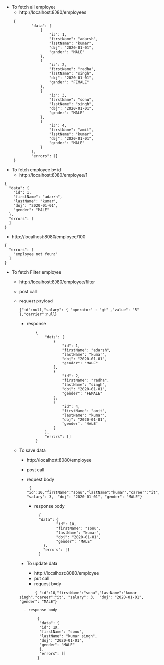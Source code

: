 


- To fetch all employee
    - http://localhost:8080/employees
```   
    {
            "data": [
                {
                    "id": 1,
                    "firstName": "adarsh",
                    "lastName": "kumar",
                    "doj": "2020-01-01",
                    "gender": "MALE"
                },
                {
                    "id": 2,
                    "firstName": "radha",
                    "lastName": "singh",
                    "doj": "2020-01-01",
                    "gender": "FEMALE"
                },
                {
                    "id": 3,
                    "firstName": "sonu",
                    "lastName": "singh",
                    "doj": "2020-01-01",
                    "gender": "MALE"
                },
                {
                    "id": 4,
                    "firstName": "amit",
                    "lastName": "kumar",
                    "doj": "2020-01-01",
                    "gender": "MALE"
                }
            ],
            "errors": []
    }
```

- To fetch employee by id
    - http://localhost:8080/employee/1
```   
{
  "data": {
    "id": 1,
    "firstName": "adarsh",
    "lastName": "kumar",
    "doj": "2020-01-01",
    "gender": "MALE"
  },
  "errors": [    
  ]
}
```
- http://localhost:8080/employee/100
```
{
  "errors": [
    "employee not found"
  ]
}
```

- To fetch Filter employee
    - http://localhost:8080/employee/filter
    - post call
    - request payload
      ```
      {"id":null,"salary": { "operator" : "gt" ,"value": "5" },"carrier":null}
      ```
        - response
          ```
              {
                  "data": [
                      {
                          "id": 1,
                          "firstName": "adarsh",
                          "lastName": "kumar",
                          "doj": "2020-01-01",
                          "gender": "MALE"
                      },
                      {
                          "id": 2,
                          "firstName": "radha",
                          "lastName": "singh",
                          "doj": "2020-01-01",
                          "gender": "FEMALE"
                      },
                      {
                          "id": 4,
                          "firstName": "amit",
                          "lastName": "kumar",
                          "doj": "2020-01-01",
                          "gender": "MALE"
                      }
                  ],
                  "errors": []
              }
          ```

    - To save data
        - http://localhost:8080/employee
        - post call
        - request body
          ```
           { "id":10,"firstName":"sonu","lastName":"kumar","career":"it", "salary": 3,  "doj": "2020-01-01", "gender": "MALE"}
          ```
            - response body
              ```
                {
                "data": {
                        "id": 10,
                        "firstName": "sonu",
                        "lastName": "kumar",
                        "doj": "2020-01-01",
                        "gender": "MALE"
                  },
                  "errors": []
                }
              ```

        - To update data
            - http://localhost:8080/employee
            - put call
            - request body
      ```
             { "id":10,"firstName":"sonu","lastName":"kumar singh","career":"it", "salary": 3,  "doj": "2020-01-01", "gender": "MALE"}
      ```
            - response body
       ```
               {
                "data": {
                "id": 10,
                "firstName": "sonu",
                "lastName": "kumar singh",
                "doj": "2020-01-01",
                "gender": "MALE"
                },
                "errors": []
               }
       ```